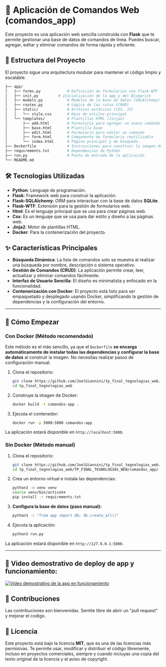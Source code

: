 # 🚀 Aplicación de Comandos Web (comandos_app)

Este proyecto es una aplicación web sencilla construida con **Flask** que te permite gestionar una base de datos de comandos de línea. Puedes buscar, agregar, editar y eliminar comandos de forma rápida y eficiente.

## 📁 Estructura del Proyecto

El proyecto sigue una arquitectura modular para mantener el código limpio y escalable.
```bash
├── app/
│   ├── forms.py            # Definición de formularios con Flask-WTF
│   ├── init.py         # Inicialización de la app y del Blueprint
│   ├── models.py           # Modelos de la base de datos (SQLAlchemy)
│   ├── routes.py           # Lógica de las rutas (CRUD)
│   ├── static/             # Archivos estáticos (CSS, JS)
│   │   └── style.css       # Hoja de estilos principal
│   └── templates/          # Plantillas HTML (Jinja2)
│       ├── add.html        # Formulario para agregar un nuevo comando
│       ├── base.html       # Plantilla base
│       ├── edit.html       # Formulario para editar un comando
│       ├── form.html       # Componente de formulario reutilizable
│       └── index.html      # Página principal y de búsqueda
├── Dockerfile              # Instrucciones para construir la imagen de Docker
├── requirements.txt        # Dependencias de Python
├── run.py                  # Punto de entrada de la aplicación
└── README.md

```

## 🛠️ Tecnologías Utilizadas

* **Python**: Lenguaje de programación.
* **Flask**: Framework web para construir la aplicación.
* **Flask-SQLAlchemy**: ORM para interactuar con la base de datos **SQLite**.
* **Flask-WTF**: Extensión para la gestión de formularios web.
* **Html**: Es el lenguaje principal que se usa para crear páginas web.
* **Css**: Es un lenguaje que se usa para dar estilo y diseño a las páginas web.
* **Jinja2**: Motor de plantillas HTML.
* **Docker**: Para la contenerización del proyecto.

## ✨ Características Principales

* **Búsqueda Dinámica**: La lista de comandos solo se muestra al realizar una búsqueda por nombre, descripción o sistema operativo.
* **Gestión de Comandos (CRUD)**: La aplicación permite crear, leer, actualizar y eliminar comandos fácilmente.
* **Interfaz de Usuario Sencilla**: El diseño es minimalista y enfocado en la funcionalidad.
* **Contenerización con Docker**: El proyecto está listo para ser empaquetado y desplegado usando Docker, simplificando la gestión de dependencias y la configuración del entorno.

---

## 🚀 Cómo Empezar

### Con Docker (Método recomendado)

Este método es el más sencillo, ya que el `Dockerfile` **se encarga automáticamente de instalar todas las dependencias y configurar la base de datos** al construir la imagen. No necesitas realizar pasos de configuración manual.

1.  Clona el repositorio:
    ```bash
    git clone https://github.com/JoelGiannini/tp_final_tegnologias_web.git
    cd tp_final_tegnologias_web
    ```
2.  Construye la imagen de Docker:
    ```bash
    docker build -t comandos-app .
    ```
3.  Ejecuta el contenedor:
    ```bash
    docker run -p 5000:5000 comandos-app
    ```

La aplicación estará disponible en `http://localhost:5000`.

### Sin Docker (Método manual)

1.  Clona el repositorio:
    ```bash
    git clone https://github.com/JoelGiannini/tp_final_tegnologias_web.git
    cd tp_final_tegnologias_web/TP_FINAL_TEGNOLOGIAS_WEB/comandos_app/
    ```
2.  Crea un entorno virtual e instala las dependencias:
    ```bash
    python3 -m venv venv
    source venv/bin/activate
    pip install -r requirements.txt
    ```
3.  **Configura la base de datos (paso manual):**
    ```bash
    python3 -c "from app import db; db.create_all()"
    ```
4.  Ejecuta la aplicación:
    ```bash
    python3 run.py
    ```

La aplicación estará disponible en `http://127.0.0.1:5000`.

---
## 🎥 Video demostrativo de deploy de app y funcionamiento:

[![Video demostrativo de la app en funcionamiento](https://img.youtube.com/vi/rD0_iyl7WI8/0.jpg)](https://youtu.be/rD0_iyl7WI8)


## 🤝 Contribuciones

Las contribuciones son bienvenidas. Sentite libre de abrir un "pull request" y mejorar el codigo.

## 📝 Licencia

Este proyecto está bajo la licencia **MIT**, que es una de las licencias más permisivas. Te permite usar, modificar y distribuir el código libremente, incluso en proyectos comerciales, siempre y cuando incluyas una copia del texto original de la licencia y el aviso de copyright.
